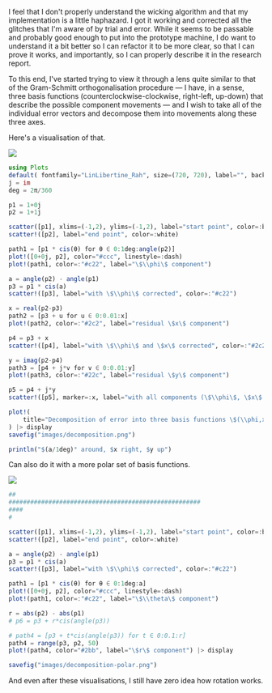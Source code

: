 I feel that I don't properly understand the wicking algorithm and that my implementation is a little haphazard. I got it working and corrected all the glitches that I'm aware of by trial and error. While it seems to be passable and probably good enough to put into the prototype machine, I do want to understand it a bit better so I can refactor it to be more clear, so that I can prove it works, and importantly, so I can properly describe it in the research report.

To this end, I've started trying to view it through a lens quite similar to that of the Gram-Schmitt orthogonalisation procedure — I have, in a sense, three basis functions (counterclockwise-clockwise, right-left, up-down) that describe the possible component movements — and I wish to take all of the individual error vectors and decompose them into movements along these three axes.

Here's a visualisation of that.

![](decomposition%201.png)

```julia
using Plots
default( fontfamily="LinLibertine_Rah", size=(720, 720), label="", background_color=:transparent, foreground_color="#777" )
j = im
deg = 2π/360

p1 = 1+0j
p2 = 1+1j

scatter([p1], xlims=(-1,2), ylims=(-1,2), label="start point", color=:black)
scatter!([p2], label="end point", color=:white)

path1 = [p1 * cis(θ) for θ ∈ 0:1deg:angle(p2)]
plot!([0+0j, p2], color="#ccc", linestyle=:dash)
plot!(path1, color=:"#c22", label="\$\\phi\$ component")

a = angle(p2) - angle(p1)
p3 = p1 * cis(a)
scatter!([p3], label="with \$\\phi\$ corrected", color=:"#c22")

x = real(p2-p3)
path2 = [p3 + u for u ∈ 0:0.01:x]
plot!(path2, color=:"#2c2", label="residual \$x\$ component")

p4 = p3 + x
scatter!([p4], label="with \$\\phi\$ and \$x\$ corrected", color=:"#2c2")

y = imag(p2-p4)
path3 = [p4 + j*v for v ∈ 0:0.01:y]
plot!(path3, color=:"#22c", label="residual \$y\$ component")

p5 = p4 + j*y
scatter!([p5], marker=:x, label="with all components (\$\\phi\$, \$x\$ and \$y\$) corrected", color=:"#22c")

plot!(
	title="Decomposition of error into three basis functions \$(\\phi,x,y)\$"
) |> display
savefig("images/decomposition.png")

println("$(a/1deg)° around, $x right, $y up")
```

Can also do it with a more polar set of basis functions.

![](decomposition-polar.png)

```julia
##
#####################################################
####
#

scatter([p1], xlims=(-1,2), ylims=(-1,2), label="start point", color=:black)
scatter!([p2], label="end point", color=:white)

a = angle(p2) - angle(p1)
p3 = p1 * cis(a)
scatter!([p3], label="with \$\\phi\$ corrected", color=:"#c22")

path1 = [p1 * cis(θ) for θ ∈ 0:1deg:a]
plot!([0+0j, p2], color="#ccc", linestyle=:dash)
plot!(path1, color=:"#c22", label="\$\\theta\$ component")

r = abs(p2) - abs(p1)
# p6 = p3 + r*cis(angle(p3))

# path4 = [p3 + t*cis(angle(p3)) for t ∈ 0:0.1:r]
path4 = range(p3, p2, 50)
plot!(path4, color="#2bb", label="\$r\$ component") |> display

savefig("images/decomposition-polar.png")

```

And even after these visualisations, I still have zero idea how rotation works.
